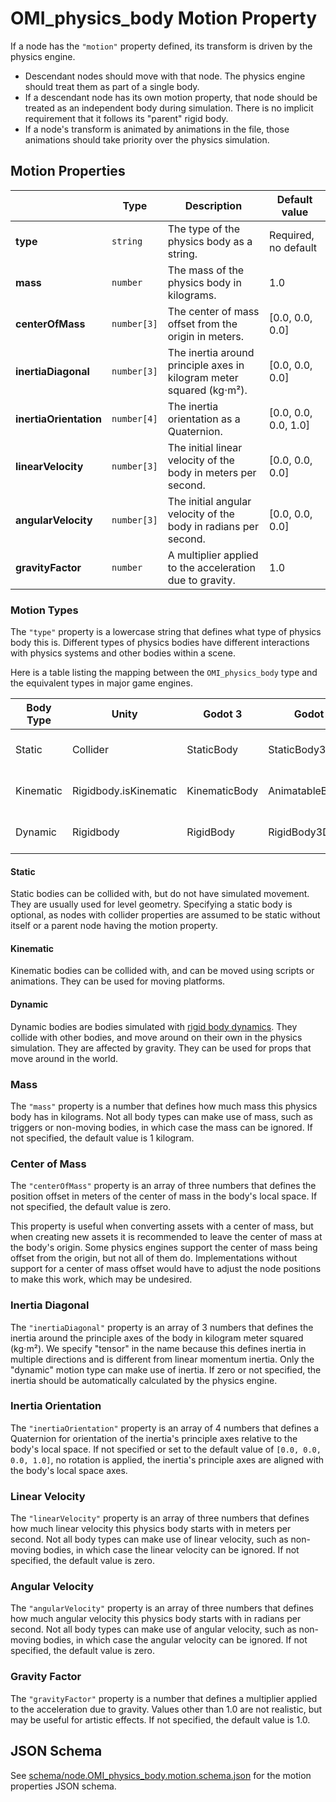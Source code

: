 # OMI_physics_body Motion Property

If a node has the `"motion"` property defined, its transform is driven by the physics engine.

- Descendant nodes should move with that node. The physics engine should treat them as part of a single body.
- If a descendant node has its own motion property, that node should be treated as an independent body during simulation. There is no implicit requirement that it follows its "parent" rigid body.
- If a node's transform is animated by animations in the file, those animations should take priority over the physics simulation.

## Motion Properties

|                        | Type        | Description                                                          | Default value        |
| ---------------------- | ----------- | -------------------------------------------------------------------- | -------------------- |
| **type**               | `string`    | The type of the physics body as a string.                            | Required, no default |
| **mass**               | `number`    | The mass of the physics body in kilograms.                           | 1.0                  |
| **centerOfMass**       | `number[3]` | The center of mass offset from the origin in meters.                 | [0.0, 0.0, 0.0]      |
| **inertiaDiagonal**    | `number[3]` | The inertia around principle axes in kilogram meter squared (kg⋅m²). | [0.0, 0.0, 0.0]      |
| **inertiaOrientation** | `number[4]` | The inertia orientation as a Quaternion.                             | [0.0, 0.0, 0.0, 1.0] |
| **linearVelocity**     | `number[3]` | The initial linear velocity of the body in meters per second.        | [0.0, 0.0, 0.0]      |
| **angularVelocity**    | `number[3]` | The initial angular velocity of the body in radians per second.      | [0.0, 0.0, 0.0]      |
| **gravityFactor**      | `number`    | A multiplier applied to the acceleration due to gravity.             | 1.0                  |

### Motion Types

The `"type"` property is a lowercase string that defines what type of physics body this is. Different types of physics bodies have different interactions with physics systems and other bodies within a scene.

Here is a table listing the mapping between the `OMI_physics_body` type and the equivalent types in major game engines.

| Body Type | Unity                 | Godot 3       | Godot 4          | Unreal                                 |
| --------- | --------------------- | ------------- | ---------------- | -------------------------------------- |
| Static    | Collider              | StaticBody    | StaticBody3D     | WorldStatic, Simulate Physics = false  |
| Kinematic | Rigidbody.isKinematic | KinematicBody | AnimatableBody3D | WorldDynamic, Simulate Physics = false |
| Dynamic   | Rigidbody             | RigidBody     | RigidBody3D      | PhysicsBody, Simulate Physics = true   |

#### Static

Static bodies can be collided with, but do not have simulated movement. They are usually used for level geometry. Specifying a static body is optional, as nodes with collider properties are assumed to be static without itself or a parent node having the motion property.

#### Kinematic

Kinematic bodies can be collided with, and can be moved using scripts or animations. They can be used for moving platforms.

#### Dynamic

Dynamic bodies are bodies simulated with [rigid body dynamics](https://en.wikipedia.org/wiki/Rigid_body_dynamics). They collide with other bodies, and move around on their own in the physics simulation. They are affected by gravity. They can be used for props that move around in the world.

### Mass

The `"mass"` property is a number that defines how much mass this physics body has in kilograms. Not all body types can make use of mass, such as triggers or non-moving bodies, in which case the mass can be ignored. If not specified, the default value is 1 kilogram.

### Center of Mass

The `"centerOfMass"` property is an array of three numbers that defines the position offset in meters of the center of mass in the body's local space. If not specified, the default value is zero.

This property is useful when converting assets with a center of mass, but when creating new assets it is recommended to leave the center of mass at the body's origin. Some physics engines support the center of mass being offset from the origin, but not all of them do. Implementations without support for a center of mass offset would have to adjust the node positions to make this work, which may be undesired.

### Inertia Diagonal

The `"inertiaDiagonal"` property is an array of 3 numbers that defines the inertia around the principle axes of the body in kilogram meter squared (kg⋅m²). We specify "tensor" in the name because this defines inertia in multiple directions and is different from linear momentum inertia. Only the "dynamic" motion type can make use of inertia. If zero or not specified, the inertia should be automatically calculated by the physics engine.

### Inertia Orientation

The `"inertiaOrientation"` property is an array of 4 numbers that defines a Quaternion for orientation of the inertia's principle axes relative to the body's local space. If not specified or set to the default value of `[0.0, 0.0, 0.0, 1.0]`, no rotation is applied, the inertia's principle axes are aligned with the body's local space axes.

### Linear Velocity

The `"linearVelocity"` property is an array of three numbers that defines how much linear velocity this physics body starts with in meters per second. Not all body types can make use of linear velocity, such as non-moving bodies, in which case the linear velocity can be ignored. If not specified, the default value is zero.

### Angular Velocity

The `"angularVelocity"` property is an array of three numbers that defines how much angular velocity this physics body starts with in radians per second. Not all body types can make use of angular velocity, such as non-moving bodies, in which case the angular velocity can be ignored. If not specified, the default value is zero.

### Gravity Factor

The `"gravityFactor"` property is a number that defines a multiplier applied to the acceleration due to gravity. Values other than 1.0 are not realistic, but may be useful for artistic effects. If not specified, the default value is 1.0.

## JSON Schema

See [schema/node.OMI_physics_body.motion.schema.json](schema/node.OMI_physics_body.motion.schema.json) for the motion properties JSON schema.
